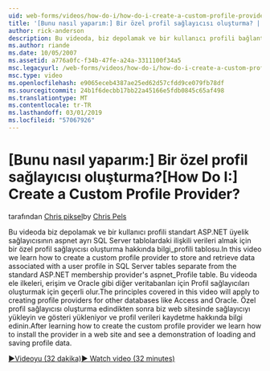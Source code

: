 ```yaml
---
uid: web-forms/videos/how-do-i/how-do-i-create-a-custom-profile-provider
title: '[Bunu nasıl yaparım:] Bir özel profil sağlayıcısı oluşturma? | Microsoft Docs'
author: rick-anderson
description: Bu videoda, biz depolamak ve bir kullanıcı profili bağlantısını için ayrı SQL Server tablolardaki ilişkili verileri almak için bir özel profil sağlayıcısı oluşturma hakkında bilgi edinin...
ms.author: riande
ms.date: 10/05/2007
ms.assetid: a776a0fc-f34b-47fe-a24a-3311100f34a5
msc.legacyurl: /web-forms/videos/how-do-i/how-do-i-create-a-custom-profile-provider
msc.type: video
ms.openlocfilehash: e9065eceb4387ae25ed62d57cfdd9ce079fb78df
ms.sourcegitcommit: 24b1f6decbb17bb22a45166e5fdb0845c65af498
ms.translationtype: MT
ms.contentlocale: tr-TR
ms.lasthandoff: 03/01/2019
ms.locfileid: "57067926"
---
```

<a name="how-do-i-create-a-custom-profile-provider"></a><span data-ttu-id="6a9f6-104">[Bunu nasıl yaparım:] Bir özel profil sağlayıcısı oluşturma?</span><span class="sxs-lookup"><span data-stu-id="6a9f6-104">[How Do I:] Create a Custom Profile Provider?</span></span>
====================
<span data-ttu-id="6a9f6-105">tarafından [Chris piksel](https://twitter.com/chrispels)</span><span class="sxs-lookup"><span data-stu-id="6a9f6-105">by [Chris Pels](https://twitter.com/chrispels)</span></span>

<span data-ttu-id="6a9f6-106">Bu videoda biz depolamak ve bir kullanıcı profili standart ASP.NET üyelik sağlayıcısının aspnet ayrı SQL Server tablolardaki ilişkili verileri almak için bir özel profil sağlayıcısı oluşturma hakkında bilgi\_profili tablosu.</span><span class="sxs-lookup"><span data-stu-id="6a9f6-106">In this video we learn how to create a custom profile provider to store and retrieve data associated with a user profile in SQL Server tables separate from the standard ASP.NET membership provider's aspnet\_Profile table.</span></span> <span data-ttu-id="6a9f6-107">Bu videoda ele ilkeleri, erişim ve Oracle gibi diğer veritabanları için Profil sağlayıcıları oluşturmak için geçerli olur.</span><span class="sxs-lookup"><span data-stu-id="6a9f6-107">The principles covered in this video will apply to creating profile providers for other databases like Access and Oracle.</span></span> <span data-ttu-id="6a9f6-108">Özel profil sağlayıcısı oluşturma edindikten sonra biz web sitesinde sağlayıcıyı yükleyin ve gösteri yükleniyor ve profil verileri kaydetme hakkında bilgi edinin.</span><span class="sxs-lookup"><span data-stu-id="6a9f6-108">After learning how to create the custom profile provider we learn how to install the provider in a web site and see a demonstration of loading and saving profile data.</span></span>

[<span data-ttu-id="6a9f6-109">&#9654;Videoyu (32 dakika)</span><span class="sxs-lookup"><span data-stu-id="6a9f6-109">&#9654; Watch video (32 minutes)</span></span>](https://channel9.msdn.com/Blogs/ASP-NET-Site-Videos/how-do-i-create-a-custom-profile-provider)

